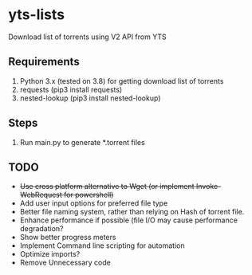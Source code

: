 # yts-lists
Download list of torrents using V2 API from YTS

## Requirements
1. Python 3.x (tested on 3.8) for getting download list of torrents
2. requests (pip3 install requests)
3. nested-lookup (pip3 install nested-lookup)

## Steps
1. Run main.py to generate \*.torrent files

## TODO
+ ~~Use cross platform alternative to Wget (or implement Invoke-WebRequest for powershell)~~
+ Add user input options for preferred file type
+ Better file naming system, rather than relying on Hash of torrent file.
+ Enhance performance if possible (file I/O may cause performance degradation?
+ Show better progress meters
+ Implement Command line scripting for automation
+ Optimize imports?
+ Remove Unnecessary code
